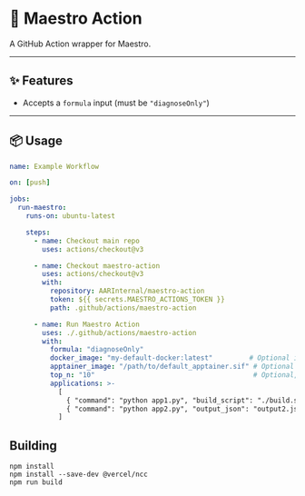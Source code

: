 <!--
MIT License

Copyright (c) 2025 Advanced Micro Devices, Inc. All Rights Reserved.

Permission is hereby granted, free of charge, to any person obtaining a copy
of this software and associated documentation files (the "Software"), to deal
in the Software without restriction, including without limitation the rights
to use, copy, modify, merge, publish, distribute, sublicense, and/or sell
copies of the Software, and to permit persons to whom the Software is
furnished to do so, subject to the following conditions:

The above copyright notice and this permission notice shall be included in all
copies or substantial portions of the Software.

THE SOFTWARE IS PROVIDED "AS IS", WITHOUT WARRANTY OF ANY KIND, EXPRESS OR
IMPLIED, INCLUDING BUT NOT LIMITED TO THE WARRANTIES OF MERCHANTABILITY,
FITNESS FOR A PARTICULAR PURPOSE AND NONINFRINGEMENT. IN NO EVENT SHALL THE
AUTHORS OR COPYRIGHT HOLDERS BE LIABLE FOR ANY CLAIM, DAMAGES OR OTHER
LIABILITY, WHETHER IN AN ACTION OF CONTRACT, TORT OR OTHERWISE, ARISING FROM,
OUT OF OR IN CONNECTION WITH THE SOFTWARE OR THE USE OR OTHER DEALINGS IN THE
SOFTWARE.
-->

# 🎼 Maestro Action

A GitHub Action wrapper for Maestro.

---

## ✨ Features

- Accepts a `formula` input (must be `"diagnoseOnly"`)

---

## 📦 Usage

```yaml
name: Example Workflow

on: [push]

jobs:
  run-maestro:
    runs-on: ubuntu-latest

    steps:
      - name: Checkout main repo
        uses: actions/checkout@v3

      - name: Checkout maestro-action
        uses: actions/checkout@v3
        with:
          repository: AARInternal/maestro-action
          token: ${{ secrets.MAESTRO_ACTIONS_TOKEN }}
          path: .github/actions/maestro-action

      - name: Run Maestro Action
        uses: ./.github/actions/maestro-action
        with:
          formula: "diagnoseOnly"
          docker_image: "my-default-docker:latest"         # Optional if using Docker
          apptainer_image: "/path/to/default_apptainer.sif" # Optional if using Apptainer
          top_n: "10"                                       # Optional, defaults to 10
          applications: >-
            [
              { "command": "python app1.py", "build_script": "./build.sh", "output_json": "output1.json" },
              { "command": "python app2.py", "output_json": "output2.json" }
            ]

```


## Building

```terminal
npm install
npm install --save-dev @vercel/ncc
npm run build
```
